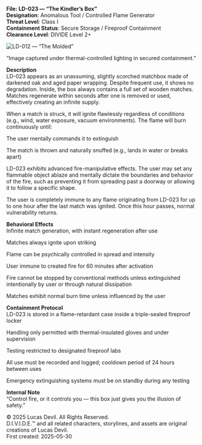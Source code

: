 **File: LD-023 — “The Kindler’s Box”**  
**Designation**: Anomalous Tool / Controlled Flame Generator  
**Threat Level**: Class I  
**Containment Status**: Secure Storage / Fireproof Containment  
**Clearance Level**: DIVIDE Level 2+  




![LD-012 — “The Molded”](https://pbs.twimg.com/media/GsM73KqXgAArItJ?format=jpg&name=large)



“Image captured under thermal-controlled lighting in secured containment.”  

**Description**  
LD-023 appears as an unassuming, slightly scorched matchbox made of darkened oak and aged paper wrapping. Despite frequent use, it shows no degradation. Inside, the box always contains a full set of wooden matches. Matches regenerate within seconds after one is removed or used, effectively creating an infinite supply.  

When a match is struck, it will ignite flawlessly regardless of conditions (e.g., wind, water exposure, vacuum environments). The flame will burn continuously until:  

The user mentally commands it to extinguish  

The match is thrown and naturally snuffed (e.g., lands in water or breaks apart)  

LD-023 exhibits advanced fire-manipulative effects. The user may set any flammable object ablaze and mentally dictate the boundaries and behavior of the fire, such as preventing it from spreading past a doorway or allowing it to follow a specific shape.  

The user is completely immune to any flame originating from LD-023 for up to one hour after the last match was ignited. Once this hour passes, normal vulnerability returns.  

**Behavioral Effects**  
Infinite match generation, with instant regeneration after use  

Matches always ignite upon striking  

Flame can be psychically controlled in spread and intensity  

User immune to created fire for 60 minutes after activation  

Fire cannot be stopped by conventional methods unless extinguished intentionally by user or through natural dissipation  

Matches exhibit normal burn time unless influenced by the user  

**Containment Protocol**  
LD-023 is stored in a flame-retardant case inside a triple-sealed fireproof locker  

Handling only permitted with thermal-insulated gloves and under supervision  

Testing restricted to designated fireproof labs  

All use must be recorded and logged; cooldown period of 24 hours between uses  

Emergency extinguishing systems must be on standby during any testing  

**Internal Note**  
“Control fire, or it controls you — this box just gives you the illusion of safety.”  


© 2025 Lucas Devil. All Rights Reserved.  
D.I.V.I.D.E.™ and all related characters, storylines, and assets are original creations of Lucas Devil.  
First created: 2025-05-30  
